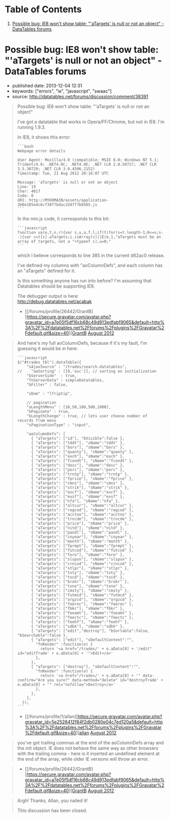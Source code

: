 
# Table of Contents

1.  [Possible bug: IE8 won't show table: "'aTargets' is null or not an object" - DataTables forums](#possible-bug-ie8-wont-show-table-atargets-is-null-or-not-an-object---datatables-forums)


<a id="possible-bug-ie8-wont-show-table-atargets-is-null-or-not-an-object---datatables-forums"></a>

# Possible bug: IE8 won't show table: "'aTargets' is null or not an object" - DataTables forums

-   published date: 2013-12-04 12:31
-   keywords: ["errors", "ie", "javascript", "swaac"]
-   source: <http://datatables.net/forums/discussion/comment/38391>

> Possible bug: IE8 won't show table: "'aTargets' is null or not an object"
> 
> I've got a datatable that works in Opera/FF/Chrome, but not in IE8. I'm running 1.9.3.
> 
> In IE8, it shows this error:
> 
>     ```bash
>     Webpage error details
>     
>     User Agent: Mozilla/4.0 (compatible; MSIE 8.0; Windows NT 5.1; Trident/4.0; .NET4.0C; .NET4.0E; .NET CLR 2.0.50727; .NET CLR 3.5.30729; .NET CLR 3.0.4506.2152)
>     Timestamp: Tue, 21 Aug 2012 20:16:07 UTC
>     
>     Message: 'aTargets' is null or not an object
>     Line: 19
>     Char: 4817
>     Code: 0
>     URI: http://MYDOMAIN/assets/application-3b0e185edc6cf38f7bdac3207f7b8585.js
>     ```
> 
> In the min.js code, it corresponds to this bit:
> 
>     ```javascript
>     function ua(e,t,n,r){var s,u,a,f,l;if(t)for(s=t.length-1;0<=s;s--){var c=t[s].aTargets;i.isArray(c)||E(e,1,"aTargets must be an array of targets, not a "+typeof c),u=0;"
>     ```
> 
> which I believe corresponds to line 385 in the current d62ac0 release.
> 
> I've defined my columns with "aoColumnDefs", and each column has an "aTargets" defined for it.
> 
> Is this something anyone has run into before? I'm assuming that Datatables should be supporting IE8.
> 
> The debugger output is here:  
> <http://debug.datatables.net/acabak>
> 
> -   [[/forums/profile/26442/GrantB][<https://secure.gravatar.com/avatar.php?gravatar_id=a7e05f5df16cb68c49d913edfabf9065&default=http%3A%2F%2Fdatatables.net%2Fforums%2Fplugins%2FGravatar%2Fdefault.gif&size=40>]][GrantB](file:///forums/profile/26442/GrantB) [August 2012](file:///forums/discussion/comment/38391#Comment_38391)

> And here's my full aoColumnDefs, because if it's my fault, I'm guessing it would be in here:
> 
>     ```javascript
>     $("#trades_tbl").dataTable({
>         "sAjaxSource" : "/trades/search.datatables",
>     //    "aaSorting" : [[0,'asc']], // sorting on initialization
>         "bServerSide"  : true,
>         "fnServerData" : simpleDatatables,
>         "bFilter" : false,
>     
>         "sDom" : "lfriptip",
>     
>         // pagination
>         "aLengthMenu" : [10,50,100,500,1000],
>         "bPaginate" : true,
>         "bLengthChange" : true, // lets user choose number of records from menu
>         "sPaginationType" : "input",
>     
>         "aoColumnDefs": [
>           { "aTargets": ["id"], "bVisible":false },
>           { "aTargets": ["tddt"], "sName":"tddt" },
>           { "aTargets": ["bors"], "sName":"bors" },
>           { "aTargets": ["quanty"], "sName":"quanty" },
>           { "aTargets": ["exch"], "sName":"exch" },
>           { "aTargets": ["fcondt"], "sName":"fcondt" },
>           { "aTargets": ["desc"], "sName":"desc" },
>           { "aTargets": ["porc"], "sName":"porc" },
>           { "aTargets": ["trntp"], "sName":"trntp" },
>           { "aTargets": ["fprice"], "sName":"fprice" },
>           { "aTargets": ["cmns"], "sName":"cmns" },
>           { "aTargets": ["strik"], "sName":"strik" },
>           { "aTargets": ["excf"], "sName":"excf" },
>           { "aTargets": ["exsf"], "sName":"exsf" },
>           { "aTargets": ["nfa"], "sName":"nfa" },
>           { "aTargets": ["altcur"], "sName":"altcur" },
>           { "aTargets": ["regcod"], "sName":"regcod" },
>           { "aTargets": ["acctno"], "sName":"acctno" },
>           { "aTargets": ["trncde"], "sName":"trncde" },
>           { "aTargets": ["price"], "sName":"price" },
>           { "aTargets": ["nitd"], "sName":"nitd" },
>           { "aTargets": ["pandl"], "sName":"pandl" },
>           { "aTargets": ["cnyear"], "sName":"cnyear" },
>           { "aTargets": ["month"], "sName":"month" },
>           { "aTargets": ["fprmpt"], "sName":"fprmpt" },
>           { "aTargets": ["futcod"], "sName":"futcod" },
>           { "aTargets": ["foro"], "sName":"foro" },
>           { "aTargets": ["slspsn"], "sName":"slspsn" },
>           { "aTargets": ["crncod"], "sName":"crncod" },
>           { "aTargets": ["stlpr"], "sName":"stlpr" },
>           { "aTargets": ["txty"], "sName":"txty" },
>           { "aTargets": ["txcd"], "sName":"txcd" },
>           { "aTargets": ["brokr"], "sName":"brokr" },
>           { "aTargets": ["txno"], "sName":"txno" },
>           { "aTargets": ["cmsty"], "sName":"cmsty" },
>           { "aTargets": ["futmcd"], "sName":"futmcd" },
>           { "aTargets": ["orgzcd"], "sName":"orgzcd" },
>           { "aTargets": ["feerec"], "sName":"feerec" },
>           { "aTargets": ["fbkr"], "sName":"fbkr" },
>           { "aTargets": ["feeamt"], "sName":"feeamt" },
>           { "aTargets": ["feectc"], "sName":"feectc" },
>           { "aTargets": ["feehf"], "sName":"feehf" },
>           { "aTargets": ["sdbk"], "sName":"sdbk" },
>           { "aTargets": ["edit","destroy"], "bSortable":false, "bSearchable":false },
>           { "aTargets": ["edit"], "sDefaultContent":"",
>             "fnRender" :function(o) {
>               return '<a href="/trades/' + o.aData[0] + '/edit" id="editTrade' + o.aData[0] + '">Edit</a>'
>             },
>           },
>           { "aTargets": ["destroy"], "sDefaultContent":"",
>             "fnRender" :function(o) {
>               return '<a href="/trades/' + o.aData[0] + '" data-confirm="Are you sure?" data-method="delete" id="destroyTrade' + o.aData[0] + '" rel="nofollow">Destroy</a>'
>             },
>           },
>         ],
>       });
>     ```
> 
> -   [[/forums/profile/1/allan][<https://secure.gravatar.com/avatar.php?gravatar_id=5e2528412f84f2db0280e04c7ed120a5&default=http%3A%2F%2Fdatatables.net%2Fforums%2Fplugins%2FGravatar%2Fdefault.gif&size=40>]][allan](file:///forums/profile/1/allan) [August 2012](file:///forums/discussion/comment/38392#Comment_38392)

> you've got trailing commas at the end of the aoColumnDefs array and the init object. IE does not behave the same way as other browsers with the trailing comma - here is it inserted an undefined element at the end of the array, while older IE versions will throw an error.

> 
> 
> -   [[/forums/profile/26442/GrantB][<https://secure.gravatar.com/avatar.php?gravatar_id=a7e05f5df16cb68c49d913edfabf9065&default=http%3A%2F%2Fdatatables.net%2Fforums%2Fplugins%2FGravatar%2Fdefault.gif&size=40>]][GrantB](file:///forums/profile/26442/GrantB) [August 2012](file:///forums/discussion/comment/38430#Comment_38430)

> Argh! Thanks, Allan, you nailed it!
> 
> This discussion has been closed.

